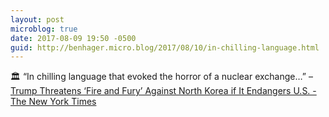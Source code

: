 ```yaml
---
layout: post
microblog: true
date: 2017-08-09 19:50 -0500
guid: http://benhager.micro.blog/2017/08/10/in-chilling-language.html
---
```

🏛 “In chilling language that evoked the horror of a nuclear exchange…” – [Trump Threatens ‘Fire and Fury’ Against North Korea if It Endangers U.S. - The New York Times](https://www.nytimes.com/2017/08/08/world/asia/north-korea-un-sanctions-nuclear-missile-united-nations.html)
